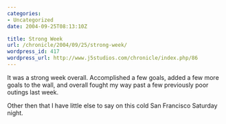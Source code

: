 ```yaml
--- 
categories:
- Uncategorized
date: 2004-09-25T08:13:10Z

title: Strong Week
url: /chronicle/2004/09/25/strong-week/
wordpress_id: 417
wordpress_url: http://www.j5studios.com/chronicle/index.php/86
---
```


It was a strong week overall.  Accomplished a few goals, added a few more goals to the wall, and overall fought my way past a few previously poor outings last week.


Other then that I have little else to say on this cold San Francisco Saturday night.

